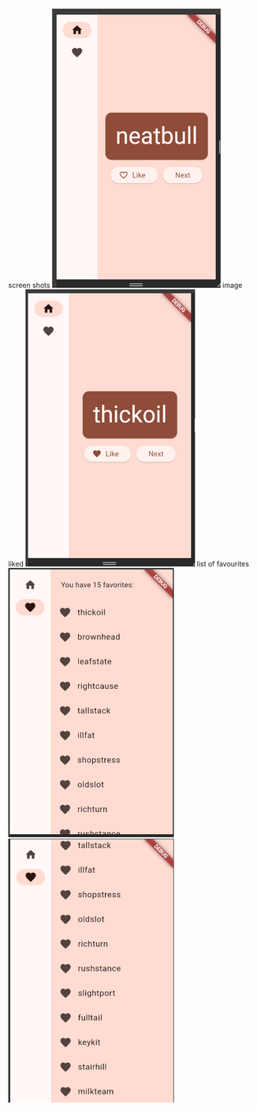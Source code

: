 screen shots
![alt text](image.png)
image liked
![alt text](image-1.png)
list of favourites
![alt text](image-2.png)
![alt text](image-3.png)